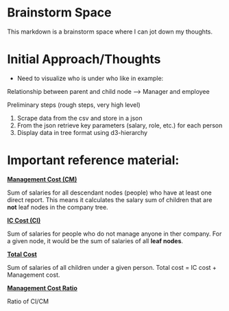 # Brainstorm Space

This markdown is a brainstorm space where I can jot down my thoughts.

# Initial Approach/Thoughts

- Need to visualize who is under who like in example:

Relationship between parent and child node --> Manager and employee

Preliminary steps (rough steps, very high level)
1. Scrape data from the csv and store in a json
2. From the json retrieve key parameters (salary, role, etc.) for each person
3. Display data in tree format using d3-hierarchy



# Important reference material: 

<ins>**Management Cost (CM)**</ins>

Sum of salaries for all descendant nodes (people) who have at least one direct report. This means it calculates the salary sum of children that are **not** leaf nodes in the company tree.


<ins>**IC Cost (CI)**</ins>

Sum of salaries for people who do not manage anyone in ther company. For a given node, it would be the sum of salaries of all **leaf nodes**.


<ins>**Total Cost**</ins>

Sum of salaries of all children under a given person. Total cost = IC cost + Management cost.


<ins>**Management Cost Ratio**</ins>

Ratio of CI/CM 








